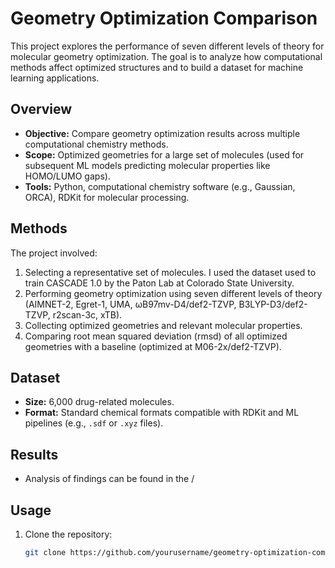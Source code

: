# Geometry Optimization Comparison

This project explores the performance of seven different levels of theory for molecular geometry optimization. The goal is to analyze how computational methods affect optimized structures and to build a dataset for machine learning applications.

## Overview

- **Objective:** Compare geometry optimization results across multiple computational chemistry methods.
- **Scope:** Optimized geometries for a large set of molecules (used for subsequent ML models predicting molecular properties like HOMO/LUMO gaps).
- **Tools:** Python, computational chemistry software (e.g., Gaussian, ORCA), RDKit for molecular processing.

## Methods

The project involved:

1. Selecting a representative set of molecules. I used the dataset used to train CASCADE 1.0 by the Paton Lab at Colorado State University.
2. Performing geometry optimization using seven different levels of theory (AIMNET-2, Egret-1, UMA, ωB97mv-D4/def2-TZVP, B3LYP-D3/def2-TZVP, r2scan-3c, xTB).
3. Collecting optimized geometries and relevant molecular properties.
4. Comparing root mean squared deviation (rmsd) of all optimized geometries with a baseline (optimized at M06-2x/def2-TZVP).

## Dataset

- **Size:** 6,000 drug-related molecules.
- **Format:** Standard chemical formats compatible with RDKit and ML pipelines (e.g., `.sdf` or `.xyz` files).

## Results

- Analysis of findings can be found in the /

## Usage

1. Clone the repository:
   ```bash
   git clone https://github.com/yourusername/geometry-optimization-comparison.git
